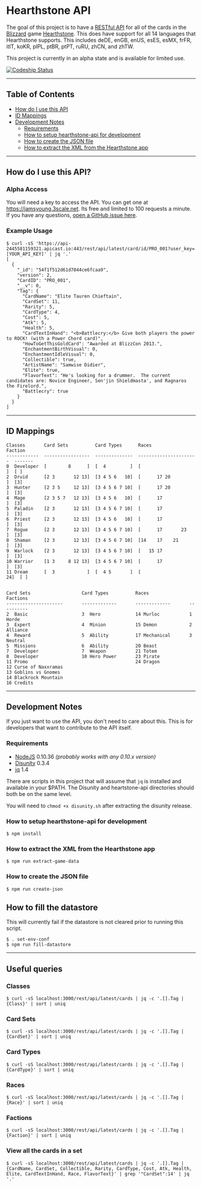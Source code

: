 # Hearthstone API
The goal of this project is to have a [RESTful API][restful] for all of the
cards in the [Blizzard][blizzard] game [Hearthstone][hearthstone].  This does
have support for all 14 languages that Hearthstone supports.  This includes
deDE, enGB, enUS, esES, esMX, frFR, itIT, koKR, plPL, ptBR, ptPT, ruRU, zhCN,
and zhTW.

This project is currently in an alpha state and is available for limited use.

[ ![Codeship Status](https://codeship.com/projects/5fb5bea0-6a9f-0132-6c6d-2e0b75730361/status?branch=master)](https://codeship.com/projects/53759)


--------------------------------------------------------------------------------


## Table of Contents
- [How do I use this API][how-do-i-use]
- [ID Mappings][id-mappings]
- [Development Notes][development-notes]
  - [Requirements][requirements]
  - [How to setup hearthstone-api for development][howto-setup]
  - [How to create the JSON file][howto-json]
  - [How to extract the XML from the Hearthstone app][howto-xml]


--------------------------------------------------------------------------------


## How do I use this API?

### Alpha Access
You will need a key to access the API.  You can get one at
https://jamsyoung.3scale.net.  Its free and limited to 100 requests a minute.
If you have any questions, [open a GitHub issue here][issues].


### Example Usage

```shell
$ curl -sS 'https://api-2445581159321.apicast.io:443/rest/api/latest/card/id/PRO_001?user_key=[YOUR_API_KEY]' | jq '.'
[
  {
    "_id": "54f1f512d61d7044ce6fcaa9",
    "version": 2,
    "CardID": "PRO_001",
    "__v": 0,
    "Tag": {
      "CardName": "Elite Tauren Chieftain",
      "CardSet": 11,
      "Rarity": 5,
      "CardType": 4,
      "Cost": 5,
      "Atk": 5,
      "Health": 5,
      "CardTextInHand": "<b>Battlecry:</b> Give both players the power to ROCK! (with a Power Chord card)",
      "HowToGetThisGoldCard": "Awarded at BlizzCon 2013.",
      "EnchantmentBirthVisual": 0,
      "EnchantmentIdleVisual": 0,
      "Collectible": true,
      "ArtistName": "Samwise Didier",
      "Elite": true,
      "FlavorText": "He's looking for a drummer.  The current candidates are: Novice Engineer, Sen'jin Shieldmasta', and Ragnaros the Firelord.",
      "Battlecry": true
    }
  }
]
```


--------------------------------------------------------------------------------


## ID Mappings

```
Classes       Card Sets          Card Types      Races                   Faction
------------  -----------------  --------------  ----------------------  -------
0  Developer  [        8      ]  [  4         ]  [                    ]  [ ]
2  Druid      [2 3       12 13]  [3 4 5 6   10]  [      17 20         ]  [3]
3  Hunter     [2 3 5     12 13]  [3 4 5 6 7 10]  [      17 20         ]  [3]
4  Mage       [2 3 5 7   12 13]  [3 4 5 6   10]  [      17            ]  [3]
5  Paladin    [2 3       12 13]  [3 4 5 6 7 10]  [      17            ]  [3]
6  Priest     [2 3       12 13]  [3 4 5 6   10]  [      17            ]  [3]
7  Rogue      [2 3       12 13]  [3 4 5 6 7 10]  [      17       23   ]  [3]
8  Shaman     [2 3       12 13]  [3 4 5 6 7 10]  [14    17    21      ]  [3]
9  Warlock    [2 3       12 13]  [3 4 5 6 7 10]  [   15 17            ]  [3]
10 Warrior    [1 3     8 12 13]  [3 4 5 6 7 10]  [      17            ]  [3]
11 Dream      [  3            ]  [  4 5       ]  [                  24]  [ ]


Card Sets                   Card Types          Races               Factions
---------------------       -------------       -------------       ----------
2  Basic                    3  Hero             14 Murloc           1 Horde
3  Expert                   4  Minion           15 Demon            2 Alliance
4  Reward                   5  Ability          17 Mechanical       3 Neutral
5  Missions                 6  Ability          20 Beast
7  Developer                7  Weapon           21 Totem
8  Developer                10 Hero Power       23 Pirate
11 Promo                                        24 Dragon
12 Curse of Naxxramas
13 Goblins vs Gnomes
14 Blackrock Mountain
16 Credits
```


--------------------------------------------------------------------------------


## Development Notes
If you just want to use the API, you don't need to care about this.  This is for
developers that want to contribute to the API itself.


### Requirements
- [NodeJS][node] 0.10.36 _(probably works with any 0.10.x version)_
- [Disunity][disunity] 0.3.4
- [jq][jq] 1.4

There are scripts in this project that will assume that `jq` is installed and
available in your $PATH.  The Disunity and heartstone-api directories should
both be on the same level.

You will need to `chmod +x disunity.sh` after extracting the disunity release.


### How to setup hearthstone-api for development

```shell
$ npm install
```


### How to extract the XML from the Hearthstone app

```shell
$ npm run extract-game-data
```


### How to create the JSON file

```shell
$ npm run create-json
```


## How to fill the datastore
This will currently fail if the datastore is not cleared prior to running this
script.

```shell
$ . set-env-conf
$ npm run fill-datastore
```


--------------------------------------------------------------------------------


## Useful queries

### Classes
```shell
$ curl -sS localhost:3000/rest/api/latest/cards | jq -c '.[].Tag | {Class}' | sort | uniq
```

### Card Sets
```shell
$ curl -sS localhost:3000/rest/api/latest/cards | jq -c '.[].Tag | {CardSet}' | sort | uniq
```

### Card Types
```shell
$ curl -sS localhost:3000/rest/api/latest/cards | jq -c '.[].Tag | {CardType}' | sort | uniq
```

### Races
```shell
$ curl -sS localhost:3000/rest/api/latest/cards | jq -c '.[].Tag | {Race}' | sort | uniq
```

### Factions
```shell
$ curl -sS localhost:3000/rest/api/latest/cards | jq -c '.[].Tag | {Faction}' | sort | uniq
```

### View all the cards in a set
```shell
$ curl -sS localhost:3000/rest/api/latest/cards | jq -c '.[].Tag | {CardName, CardSet, Collectible, Rarity, CardType, Cost, Atk, Health, Elite, CardTextInHand, Race, FlavorText}' | grep '"CardSet":14' | jq '.'
```


[blizzard]: http://blizzard.com
[disunity]: https://github.com/ata4/disunity/releases
[hearthstone]: https://battle.net/hearthstone
[jq]: http://stedolan.github.io/jq/
[node]: http://nodejs.org
[restful]: http://en.wikipedia.org/wiki/Representational_state_transfer

[how-do-i-use]: https://github.com/jamsyoung/hearthstone-api#how-do-i-use-this-api
[id-mappings]: https://github.com/jamsyoung/hearthstone-api#id-mappings
[development-notes]: https://github.com/jamsyoung/hearthstone-api#development-notes
[requirements]: https://github.com/jamsyoung/hearthstone-api#requirements
[howto-setup]: https://github.com/jamsyoung/hearthstone-api#how-to-setup-hearthstone-api-for-development
[howto-json]: https://github.com/jamsyoung/hearthstone-api#how-to-create-the-json-file
[howto-xml]: https://github.com/jamsyoung/hearthstone-api#how-to-extract-the-xml-from-the-hearthstone-app
[issues]: https://github.com/jamsyoung/hearthstone-api/issues
